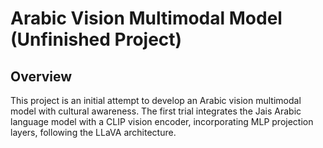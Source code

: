 # Arabic Vision Multimodal Model (Unfinished Project)

## Overview
This project is an initial attempt to develop an Arabic vision multimodal model with cultural awareness. The first trial integrates the Jais Arabic language model with a CLIP vision encoder, incorporating MLP projection layers, following the LLaVA architecture.

